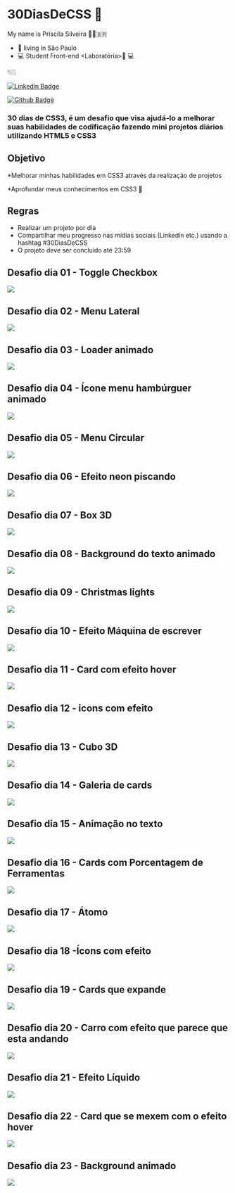 # 30DiasDeCSS 👋

My name is Priscila Silveira 👩🏼‍🇧🇷

- 📍 living in São Paulo
- 💻 Student Front-end  <Laboratória>💛 💻



 👇🏼


 [![Linkedin Badge](https://img.shields.io/badge/-LinkedIn-blue?style=flat-square&logo=Linkedin&logoColor=white&link=https://www.linkedin.com/in/priscilassilveira/)](https://www.linkedin.com/in/priscilassilveira/)
 
 [![Github Badge](https://img.shields.io/badge/-Github-000?style=flat-square&logo=Github&logoColor=white&link=https://github.com/PriscilaSSilveira)](https://github.com/PriscilaSSilveira)
 

### 30 dias de CSS3, é um desafio que visa ajudá-lo a melhorar suas habilidades de codificação fazendo mini projetos diários utilizando HTML5 e CSS3 

 ## Objetivo
 
 *Melhorar minhas habilidades em CSS3 através da realização de projetos
 
 *Aprofundar meus conhecimentos em CSS3 🧠
 
 
## Regras

* Realizar um projeto por dia
* Compartilhar meu progresso nas mídias sociais (Linkedin etc.) usando a hashtag #30DiasDeCSS
* O projeto deve ser concluído até 23:59



##  Desafio dia 01 - Toggle Checkbox

![](Dia01/checkbox.gif)



##  Desafio dia 02 - Menu Lateral


![](Dia02/menu.gif)




##  Desafio dia 03 -  Loader animado


![](Dia03/loader.gif)



##  Desafio dia 04 - Ícone menu hambúrguer animado


![](Dia04/menuHamburger.gif)



##  Desafio dia 05 - Menu Circular


![](Dia05/menuCircular.gif)


##  Desafio dia 06 - Efeito neon piscando


![](Dia06/neonPiscando.gif)



##  Desafio dia 07 - Box 3D


![](Dia07/box3D.gif)



##  Desafio dia 08 - Background do texto animado


![](Dia08/giphy.gif)


##  Desafio dia 09 - Christmas lights


![](Dia09/light.gif)


##  Desafio dia 10 - Efeito Máquina de escrever


![](Dia10/giphy.gif)

##  Desafio dia 11 - Card com efeito hover


![](Dia11/card.gif)

##  Desafio dia 12 - icons com efeito


![](Dia12/icons.gif)

##  Desafio dia 13 - Cubo 3D


![](Dia13/cubo.gif)

##  Desafio dia 14 - Galeria de cards


![](Dia14/galeria.gif)

##  Desafio dia 15 - Animação no texto


![](Dia15/texto.gif)


##  Desafio dia 16 - Cards com Porcentagem de Ferramentas


![](Dia16/calculo.gif)


##  Desafio dia 17 - Átomo


![](Dia17/atomo.gif)


##  Desafio dia 18 -Ícons com efeito


![](Dia18/icon.gif)


##  Desafio dia 19 - Cards que expande


![](Dia19/cards.gif)


##  Desafio dia 20 - Carro com efeito que parece que esta andando


![](Dia20/car.gif)

##  Desafio dia 21 - Efeito Líquido


![](Dia21/aquario.gif)

##  Desafio dia 22 - Card que se mexem com o efeito hover


![](Dia22/cards.gif)


##  Desafio dia 23 - Background animado


![](Dia23/background.gif)

